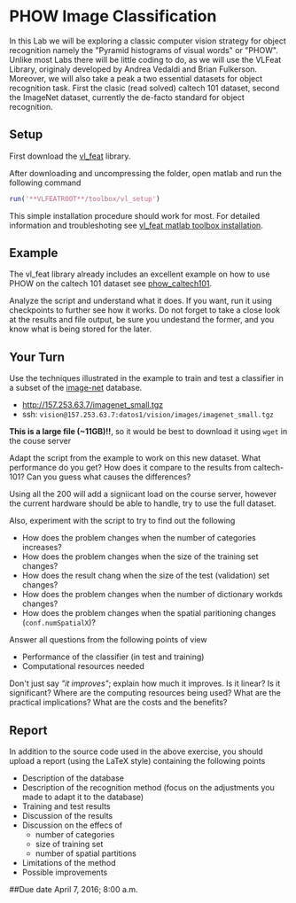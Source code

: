 # PHOW Image Classification

In this Lab we will be exploring a classic computer vision strategy for object recognition namely the "Pyramid histograms of visual words" or "PHOW". Unlike most Labs there will be little coding to do, as we will use the VLFeat Library, originaly developed by Andrea Vedaldi and Brian Fulkerson. Moreover, we will also take a peak a two essential datasets for object recognition task. First the clasic (read solved) caltech 101 dataset, second the ImageNet dataset, currently the de-facto standard for object recognition.


## Setup

First download the [vl_feat](http://www.vlfeat.org/index.html) library. 

After downloading and uncompressing the folder, open matlab and run the following command

```matlab
run('**VLFEATROOT**/toolbox/vl_setup')
```

This simple installation procedure should work for most. For detailed information and troubleshoting see [vl_feat matlab toolbox installation](http://www.vlfeat.org/install-matlab.html).

## Example

The vl_feat library already includes an excellent example on how to use PHOW on the caltech 101 dataset see [phow_caltech101](http://www.vlfeat.org/applications/caltech-101-code.html). 

Analyze the script and understand what it does. If you want, run it using checkpoints to further see how it works. Do not forget to take a close look at the results and file output, be sure you undestand the former, and you know what is being stored for the later.

## Your Turn

Use the techniques illustrated in the example to train and test a classifier in a subset of the [image-net](http://www.image-net.org) database. 

- http://157.253.63.7/imagenet_small.tgz 
- ssh: ``vision@157.253.63.7:datos1/vision/images/imagenet_small.tgz``

**This is a large file (~11GB)!!**, so it would be best to download it using ``wget`` in the couse server

Adapt the script from the example to work on this new dataset. What performance do you get? How does it compare to the results from caltech-101? Can you guess what causes the differences?

Using all the 200 will add a signiicant load on the course server, however the current hardware should be able to handle, try to  use the full dataset.

Also, experiment with the script to try to find out the following

- How does the problem changes when the number of categories increases?
- How does the problem changes when the size of the training set changes?
- How does the result chang when the size of the test (validation) set changes?
- How does the problem changes when the number of dictionary workds changes?
- How does the problem changes when the spatial paritioning changes (``conf.numSpatialX``)?


Answer all questions from the following points of view

- Performance of the classifier (in test and training)
- Computational resources needed

Don't just say *"it improves"*; explain how much it improves. Is it linear? Is it significant? Where are the computing resources being used? What are the practical implications? What are the costs and the benefits? 

## Report

In addition to the source code used in the above exercise, you should upload a report (using the LaTeX style) containing the following points

- Description of the database
- Description of the recognition method (focus on the adjustments you made to adapt it to the database)
- Training and test results
- Discussion of the results
- Discussion on the effecs of
  - number of categories 
  - size of training set
  - number of spatial partitions
- Limitations of the method
- Possible improvements

##Due date
April 7, 2016; 8:00 a.m.
